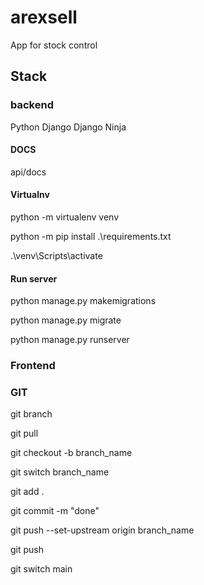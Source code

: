 # arexsell

App for stock control

## Stack

### backend

Python
Django
Django Ninja

#### DOCS

api/docs

#### Virtualnv

python -m virtualenv venv

python -m pip install .\requirements.txt

.\venv\Scripts\activate


#### Run server

python manage.py makemigrations

python manage.py migrate

python manage.py runserver

### Frontend


### GIT

git branch

git pull

git checkout -b branch_name

git switch branch_name

git add .

git commit -m "done"

git push --set-upstream origin branch_name

git push

git switch main









